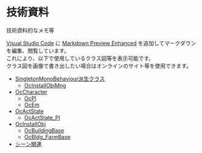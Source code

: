 技術資料
============================

技術資料的なメモ等  

[Visual Studio Code](https://azure.microsoft.com/ja-jp/products/visual-studio-code/) に [Markdown Preview Enhanced](https://marketplace.visualstudio.com/items?itemName=shd101wyy.markdown-preview-enhanced) を追加してマークダウンを編集、閲覧しています。  
これにより、以下で使用しているクラス図等を表示可能です。  
クラス図を画像で書き出したい場合はオンラインのサイト等を使用できます。

* [SingletonMonoBehaviour<T>派生クラス](SingletonMonoBehaviour.md)  
    + [OcInstallObjMng](OcInstallObjMng.md)
* [OcCharacter](OcCharacter.md)
    + [OcPl](OcPl.md)
    + [OcEm](OcEm.md)
* [OcActState](OcActState.md)
    + [OcActState_Pl](OcActState_Pl.md)
* [OcInstallObj](OcInstallObj.md)
    + [OcBuildingBase](OcBuildingBase.md)
    + [OcBldg_FarmBase](OcBldg_FarmBase.md)
* [シーン関連](Scenes.md)  
